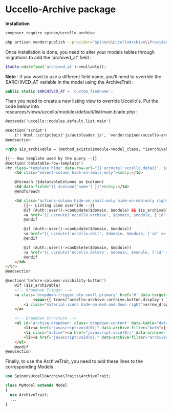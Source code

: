 # Uccello-Archive package

**Installation**

```bash
composer require spinon/uccello-archive
```

```bash
php artisan vendor:publish --provider="Spinon\\UccelloArchive\\Providers\\AppServiceProvider"
```



Once installation is done, you need to alter your models tables through migrations to add the 'archived_at' field :

```php
$table->dateTime('archived_at')->nullable();
```

**Note** : if you want to use a different field name, you'll need to override the $ARCHIVED_AT variable in the model using the ArchiveTrait :

```php
public static $ARCHIVED_AT = 'custom_fiedname';
```



Then you need to create a new listing view to override Uccello's. Put the code below into resources/views/uccello/modules/default/list/main.blade.php :

```html
@extends('uccello::modules.default.list.main')

@section('script')
    {!! Html::script(mix('js/autoloader.js', 'vendor/spinon/uccello-archive')) !!}
@endsection

<?php $is_archivable = (method_exists($module->model_class, "isArchivable") && ($module->model_class)::isArchivable() === true); ?>

{{-- Row template used by the query --}}
@section('datatable-row-template')
<tr class="template hide" data-row-url="{{ ucroute('uccello.detail', $domain, $module, ['id' => 'RECORD_ID']) }}">
    <td class="select-column hide-on-small-only">&nbsp;</td>

    @foreach ($datatableColumns as $column)
    <td data-field="{{ $column['name'] }}">&nbsp;</td>
    @endforeach

    <td class="actions-column hide-on-small-only hide-on-med-only right-align">
        {{-- Listing view override --}}
        @if (Auth::user()->canUpdate($domain, $module) && $is_archivable)
        <a href="{{ ucroute('uccello.archive', $domain, $module, ['id' => 'RECORD_ID']) }}" data-tooltip="{{ trans('uccello-archive::archive.button.archive') }}" data-unarchive-label="{{ trans('uccello-archive::archive.button.unarchive') }}" data-position="top" class="archive-btn primary-text"><i class="material-icons">archive</i></a>
        @endif

        @if (Auth::user()->canUpdate($domain, $module))
        <a href="{{ ucroute('uccello.edit', $domain, $module, ['id' => 'RECORD_ID']) }}" data-tooltip="{{ uctrans('button.edit', $module) }}" data-position="top" class="edit-btn primary-text"><i class="material-icons">edit</i></a>
        @endif

        @if (Auth::user()->canDelete($domain, $module))
        <a href="{{ ucroute('uccello.delete', $domain, $module, ['id' => 'RECORD_ID']) }}" data-tooltip="{{ uctrans('button.delete', $module) }}" data-position="top" class="delete-btn primary-text" data-config='{"actionType":"link","confirm":true,"dialog":{"title":"{{ uctrans('confirm.button.delete_record', $module) }}"}}'><i class="material-icons">delete</i></a>
        @endif
    </td>
</tr>
@endsection

@section('before-columns-visibility-button')
    @if ($is_archivable)
    <!-- Dropdown Trigger -->
    <a class='dropdown-trigger btn-small primary' href='#' data-target='archive-dropdown' data-constrain-width="false" data-alignment="right">
            <span>{{ trans('uccello-archive::archive.button.display') }}</span>
        <i class="material-icons hide-on-med-and-down right">arrow_drop_down</i>
    </a>

    <!-- Dropdown Structure -->
    <ul id='archive-dropdown' class='dropdown-content' data-table="datatable">
        <li><a href="javascript:void(0);" data-archive-filter="both">{{ trans('uccello-archive::archive.button.all_records') }}</a></li>
        <li class="active"><a href="javascript:void(0);" data-archive-filter="unarchived">{{ trans('uccello-archive::archive.button.unarchived_records') }}</a></li>
        <li><a href="javascript:void(0);" data-archive-filter="archived">{{ trans('uccello-archive::archive.button.archived_records') }}</a></li>
    </ul>
    @endif
@endsection
```



Finally, to use the ArchiveTrait, you need to add these lines to the corresponding Models :

```php
use Spinon\UccelloArchive\Traits\ArchiveTrait;

class MyModel extends Model
{
  use ArchiveTrait;
  ...
}
```

